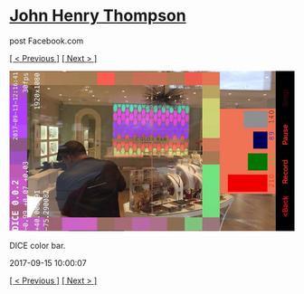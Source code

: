 # [John Henry Thompson](../README.md)
post Facebook.com

[[ < Previous ]](2017-09-15-2.md) [[ Next > ]](2017-09-15-4.md)

[![](../media/2017-09-15/Timeline-Photos-DICE-color-bar.jpg)](../README.md)

DICE color bar.

2017-09-15 10:00:07

[[ < Previous ]](2017-09-15-2.md) [[ Next > ]](2017-09-15-4.md)